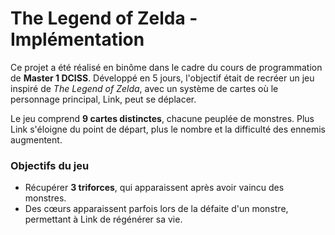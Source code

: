 # The Legend of Zelda - Implémentation

Ce projet a été réalisé en binôme dans le cadre du cours de programmation de **Master 1 DCISS**. Développé en 5 jours, l'objectif était de recréer un jeu inspiré de *The Legend of Zelda*, avec un système de cartes où le personnage principal, Link, peut se déplacer.

Le jeu comprend **9 cartes distinctes**, chacune peuplée de monstres. Plus Link s'éloigne du point de départ, plus le nombre et la difficulté des ennemis augmentent. 

### Objectifs du jeu

- Récupérer **3 triforces**, qui apparaissent après avoir vaincu des monstres.
- Des cœurs apparaissent parfois lors de la défaite d'un monstre, permettant à Link de régénérer sa vie.

